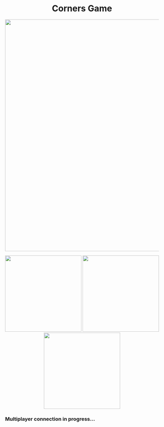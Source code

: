 <h1 align="center">Corners Game</h1>

<p align="center">
  <img src=".github/images/gameplay.gif" width="760">
</p>

<p align="center">
  <img src=".github/images/1.png" width="250">
  <img src=".github/images/2.png" width="250">
  <img src=".github/images/3.png" width="250">
</p>

### Multiplayer connection in progress...